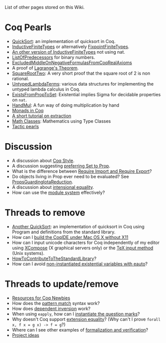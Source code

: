 List of other pages stored on this Wiki.

Coq Pearls
==========

-   [QuickSort](QuickSort): an implementation of quicksort in Coq.
-   [InductiveFiniteTypes](InductiveFiniteTypes) or alternatively [FixpointFiniteTypes](FixpointFiniteTypes).
-   [An other version of InductiveFiniteTypes](AUGER_Enumerates) not using nat.
-   [ListOfPredecessors](ListOfPredecessors) for binary numbers.
-   [ExcludedMiddleOnNegativeFormulasFromCoqRealAxioms](ExcludedMiddleOnNegativeFormulasFromCoqRealAxioms)
-   A proof of [Lagrange's Theorem](LagrangesTheorem).
-   [SquareRootTwo](SquareRootTwo): A very short proof that the square root of 2 is non rational.
-   [UntypedLambdaTerms](UntypedLambdaTerms): various data structures for implementing the untyped lambda calculus in Coq.
-   [ExistsFromPropToSet](ExistsFromPropToSet): Existential implies Sigma for decidable properties on `nat`.
-   [HandMul](HandMul): A fun way of doing multiplication by hand
-   [Monads in Coq](AUGER_Monad)
-   [A short tutorial on extraction](AUGER_ExtractionTuto)
-   [Math Classes](MathClasses): Mathematics using Type Classes
- [Tactic pearls](LtacPearls)

Discussion
==========

-   A discussion about [Coq Style](CoqStyle).
-   A discussion suggesting [preferring Set to Prop](ExistsConsideredHarmful).
-   What is the difference between [Require Import and Require Export](Require_Import_and_Require_Export)?
-   Do objects living in Prop ever need to be evaluated? See [PropsGuardingIotaReduction](PropsGuardingIotaReduction).
-   A discussion about [intensional equality](IntensionalEquality).
-   How can use the [module system](ModuleSystem) effectively?

Threads to remove
=================

-   [Another QuickSort](http://www.lri.fr/~sozeau/research/russell/quicksort.html): an implementation of quicksort in Coq using Program and definitions from the standard library.
-   How can I [build the CoqIDE under Mac OS X without X11](BuildingCoqOnMac)
-   How can I input unicode characters for Coq independently of my editor using [XCompose](XComposeAndNotations) (X graphical servers only) or the [TeX input method](TeXInputMethodForUnicodeNotations) (Unix systems).
-   [HowToContributeToTheStandardLibrary](HowToContributeToTheStandardLibrary)?
-   How can I avoid [non-instantiated existential variables with eauto](http://pauillac.inria.fr/pipermail/coq-club/2007/003186.html)?

Threads to update/remove
========================

-   [Resources for Coq Newbies](CoqNewbie)
-   How does the [pattern match](MatchAsInReturn) syntax work?
-   How does [dependent inversion](DependentInversion) work?
-   When using `eapply`, how can I [instantiate the question marks](ExistentialVariablesInEapply)?
-   Why doesn't Coq support [extension equality](extensional_equality)? (Why can't I prove `forall x, f x = g x) -> f = g`?)
-   Where can I see other examples of [formalization and verification](FormalizedAndVerified)?
- [Project ideas](ProjectIdeas)
